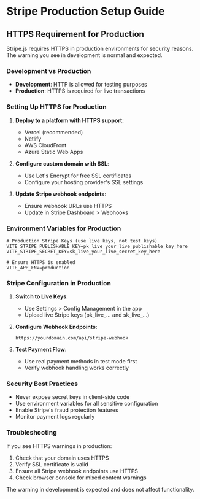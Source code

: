 # Stripe Production Setup Guide

## HTTPS Requirement for Production

Stripe.js requires HTTPS in production environments for security reasons. The warning you see in development is normal and expected.

### Development vs Production

- **Development**: HTTP is allowed for testing purposes
- **Production**: HTTPS is required for live transactions

### Setting Up HTTPS for Production

1. **Deploy to a platform with HTTPS support**:
   - Vercel (recommended)
   - Netlify
   - AWS CloudFront
   - Azure Static Web Apps

2. **Configure custom domain with SSL**:
   - Use Let's Encrypt for free SSL certificates
   - Configure your hosting provider's SSL settings

3. **Update Stripe webhook endpoints**:
   - Ensure webhook URLs use HTTPS
   - Update in Stripe Dashboard > Webhooks

### Environment Variables for Production

```env
# Production Stripe Keys (use live keys, not test keys)
VITE_STRIPE_PUBLISHABLE_KEY=pk_live_your_live_publishable_key_here
VITE_STRIPE_SECRET_KEY=sk_live_your_live_secret_key_here

# Ensure HTTPS is enabled
VITE_APP_ENV=production
```

### Stripe Configuration in Production

1. **Switch to Live Keys**:
   - Use Settings > Config Management in the app
   - Upload live Stripe keys (pk_live_... and sk_live_...)

2. **Configure Webhook Endpoints**:
   ```
   https://yourdomain.com/api/stripe-webhook
   ```

3. **Test Payment Flow**:
   - Use real payment methods in test mode first
   - Verify webhook handling works correctly

### Security Best Practices

- Never expose secret keys in client-side code
- Use environment variables for all sensitive configuration
- Enable Stripe's fraud protection features
- Monitor payment logs regularly

### Troubleshooting

If you see HTTPS warnings in production:
1. Check that your domain uses HTTPS
2. Verify SSL certificate is valid
3. Ensure all Stripe webhook endpoints use HTTPS
4. Check browser console for mixed content warnings

The warning in development is expected and does not affect functionality.

